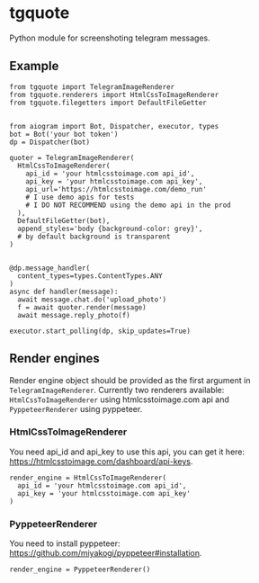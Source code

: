 # tgquote
Python module for screenshoting telegram messages.

## Example
``` python3
from tgquote import TelegramImageRenderer
from tgquote.renderers import HtmlCssToImageRenderer
from tgquote.filegetters import DefaultFileGetter


from aiogram import Bot, Dispatcher, executor, types
bot = Bot('your bot token')
dp = Dispatcher(bot)

quoter = TelegramImageRenderer(
  HtmlCssToImageRenderer(
    api_id = 'your htmlcsstoimage.com api_id',
    api_key = 'your htmlcsstoimage.com api_key',
    api_url='https://htmlcsstoimage.com/demo_run'
    # I use demo apis for tests
    # I DO NOT RECOMMEND using the demo api in the prod
  ),
  DefaultFileGetter(bot),
  append_styles='body {background-color: grey}',
  # by default background is transparent
)


@dp.message_handler(
  content_types=types.ContentTypes.ANY
)
async def handler(message):
  await message.chat.do('upload_photo')
  f = await quoter.render(message)
  await message.reply_photo(f)
  
executor.start_polling(dp, skip_updates=True)
```
## Render engines
Render engine object should be provided as the first argument in `TelegramImageRenderer`.
Currently two renderers available: `HtmlCssToImageRenderer` using htmlcsstoimage.com api and `PyppeteerRenderer` using pyppeteer.

### HtmlCssToImageRenderer
You need api_id and api_key to use this api, you can get it here: https://htmlcsstoimage.com/dashboard/api-keys.
``` python3
render_engine = HtmlCssToImageRenderer(
  api_id = 'your htmlcsstoimage.com api_id',
  api_key = 'your htmlcsstoimage.com api_key'
)
```

### PyppeteerRenderer
You need to install pyppeteer: https://github.com/miyakogi/pyppeteer#installation.
``` python3
render_engine = PyppeteerRenderer()
```

